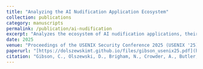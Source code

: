 ```yaml
---
title: "Analyzing the AI Nudification Application Ecosystem"
collection: publications
category: manuscripts
permalink: /publication/ai-nudification
excerpt: "Analyzes the ecosystem of AI nudification applications, their privacy implications, and societal risks. Distinguished Paper Award. Internet Defense Runner-Up Award."
date: 2025
venue: "Proceedings of the USENIX Security Conference 2025 (USENIX '25)"
paperurl: "[https://dolszewskimt.github.io/files/gibson_usenix25.pdf](https://dolszewskimt.github.io/files/gibson_usenix25.pdf)"
citation: "Gibson, C., Olszewski, D., Brigham, N., Crowder, A., Butler, K., Traynor, P., Redmiles, E., & Kohno, T. (2025). Analyzing the AI Nudification Application Ecosystem. In Proceedings of the USENIX Security Conference 2025 (USENIX '25). "
---
```

